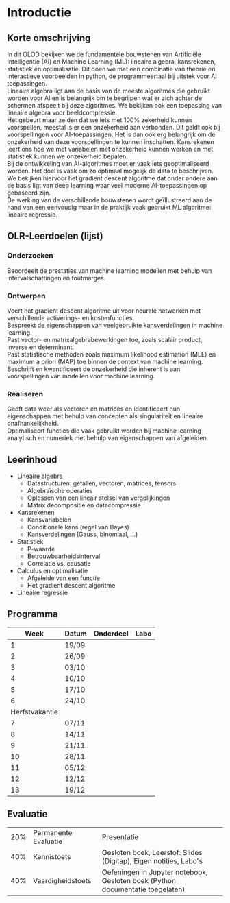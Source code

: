 # Introductie
## Korte omschrijving
In dit OLOD bekijken we de fundamentele bouwstenen van Artificiële Intelligentie (AI) en Machine Learning (ML): lineaire algebra, kansrekenen, statistiek en optimalisatie. Dit doen we met een combinatie van theorie en interactieve voorbeelden in python, de programmeertaal bij uitstek voor AI toepassingen.  
Lineaire algebra ligt aan de basis van de meeste algoritmes die gebruikt worden voor AI en is belangrijk om te begrijpen wat er zich achter de schermen afspeelt bij deze algoritmes. We bekijken ook een toepassing van lineaire algebra voor beeldcompressie.  
Het gebeurt maar zelden dat we iets met 100% zekerheid kunnen voorspellen, meestal is er een onzekerheid aan verbonden. Dit geldt ook bij
voorspellingen voor AI-toepassingen. Het is dan ook erg belangrijk om de onzekerheid van deze voorspellingen te kunnen inschatten. Kansrekenen leert
ons hoe we met variabelen met onzekerheid kunnen werken en met statistiek kunnen we onzekerheid bepalen.  
Bij de ontwikkeling van AI-algoritmes moet er vaak iets geoptimaliseerd worden. Het doel is vaak om zo optimaal mogelijk de data te beschrijven. We
bekijken hiervoor het gradient descent algoritme dat onder andere aan de basis ligt van deep learning waar veel moderne AI-toepassingen op gebaseerd
zijn.  
De werking van de verschillende bouwstenen wordt geïllustreerd aan de hand van een eenvoudig maar in de praktijk vaak gebruikt ML algoritme: lineaire
regressie.

## OLR-Leerdoelen (lijst)
### Onderzoeken
Beoordeelt de prestaties van machine learning modellen met behulp van intervalschattingen en foutmarges.
### Ontwerpen
Voert het gradient descent algoritme uit voor neurale netwerken met verschillende activerings- en kostenfuncties.  
Bespreekt de eigenschappen van veelgebruikte kansverdelingen in machine learning.  
Past vector- en matrixalgebrabewerkingen toe, zoals scalair product, inverse en determinant.  
Past statistische methoden zoals maximum likelihood estimation (MLE) en maximum a priori (MAP) toe binnen de context van machine learning.  
Beschrijft en kwantificeert de onzekerheid die inherent is aan voorspellingen van modellen voor machine learning.  
### Realiseren
Geeft data weer als vectoren en matrices en identificeert hun eigenschappen met behulp van concepten als singulariteit en lineaire onafhankelijkheid.  
Optimaliseert functies die vaak gebruikt worden bij machine learning analytisch en numeriek met behulp van eigenschappen van afgeleiden.  

## Leerinhoud
- Lineaire algebra
    - Datastructuren: getallen, vectoren, matrices, tensors
    - Algebraïsche operaties
    - Oplossen van een lineair stelsel van vergelijkingen
    - Matrix decompositie en datacompressie
- Kansrekenen
    - Kansvariabelen
    - Conditionele kans (regel van Bayes)
    - Kansverdelingen (Gauss, binomiaal, ...)
- Statistiek
    - P-waarde
    - Betrouwbaarheidsinterval
    - Correlatie vs. causatie
- Calculus en optimalisatie
    - Afgeleide van een functie
    - Het gradient descent algoritme
- Lineaire regressie

## Programma
| Week  | Datum | Onderdeel | Labo |
|-------|-------|----------|----------|
| 1     | 19/09 |      |      |
| 2     | 26/09 |      |      |
| 3     | 03/10 |      |      |
| 4     | 10/10 |      |      |
| 5     | 17/10 |      |      |
| 6     | 24/10 |      |      |
| Herfstvakantie
| 7     | 07/11 |      |      |
| 8     | 14/11 |      |      |
| 9     | 21/11 |      |      |
| 10    | 28/11 |      |      |
| 11    | 05/12 |      |      |
| 12    | 12/12 |      |      |
| 13    | 19/12 |      |      |

## Evaluatie
|   |   |   |
|---|---|---|
| 20% | Permanente Evaluatie | Presentatie |
| 40% | Kennistoets | Gesloten boek, Leerstof: Slides (Digitap), Eigen notities, Labo's |
| 40% | Vaardigheidstoets | Oefeningen in Jupyter notebook, Gesloten boek (Python documentatie toegelaten) |